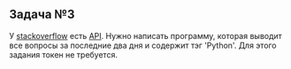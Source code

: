 ## Задача №3
У [stackoverflow](https://stackoverflow.com/) есть [API](https://api.stackexchange.com/docs).
Нужно написать программу, которая выводит все вопросы за последние два дня и содержит тэг 'Python'.
Для этого задания токен не требуется.